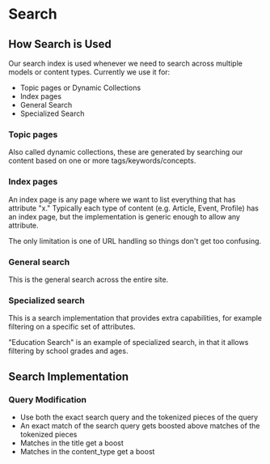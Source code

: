 # Search

## How Search is Used

Our search index is used whenever we need to search across multiple models or content types. Currently we use it for:

- Topic pages or Dynamic Collections
- Index pages
- General Search
- Specialized Search

### Topic pages

Also called dynamic collections, these are generated by searching our content
based on one or more tags/keywords/concepts.

### Index pages

An index page is any page where we want to list everything that has attribute "x." Typically each type of content (e.g. Article, Event, Profile) has an index page, but the implementation is generic enough to allow any attribute.

The only limitation is one of URL handling so things don't get too confusing.

### General search

This is the general search across the entire site.

### Specialized search

This is a search implementation that provides extra capabilities, for example filtering on a specific set of attributes.

"Education Search" is an example of specialized search, in that it allows filtering by school grades and ages.


## Search Implementation

### Query Modification

- Use both the exact search query and the tokenized pieces of the query
- An exact match of the search query gets boosted above matches of the tokenized pieces
- Matches in the title get a boost
- Matches in the content_type get a boost
